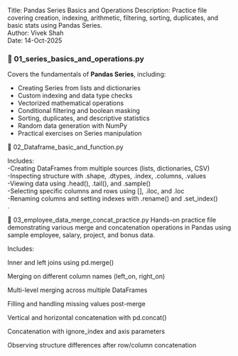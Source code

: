 
Title: Pandas Series Basics and Operations
Description: Practice file covering creation, indexing, arithmetic, filtering,
             sorting, duplicates, and basic stats using Pandas Series.
             <br>
Author: Vivek Shah
<br>
Date: 14-Oct-2025




### 🧩 01_series_basics_and_operations.py
Covers the fundamentals of **Pandas Series**, including:
- Creating Series from lists and dictionaries  
- Custom indexing and data type checks  
- Vectorized mathematical operations  
- Conditional filtering and boolean masking  
- Sorting, duplicates, and descriptive statistics  
- Random data generation with NumPy  
- Practical exercises on Series manipulation




🧩 02_Dataframe_basic_and_function.py

Includes:<br>
-Creating DataFrames from multiple sources (lists, dictionaries, CSV)<br>
-Inspecting structure with .shape, .dtypes, .index, .columns, .values<br>
-Viewing data using .head(), .tail(), and .sample()<br>
-Selecting specific columns and rows using [], .iloc, and .loc<br>
-Renaming columns and setting indexes with .rename() and .set_index()<br>.


🧩 03_employee_data_merge_concat_practice.py
Hands-on practice file demonstrating various merge and concatenation operations in Pandas using sample employee, salary, project, and bonus data.

Includes:

Inner and left joins using pd.merge()

Merging on different column names (left_on, right_on)

Multi-level merging across multiple DataFrames

Filling and handling missing values post-merge

Vertical and horizontal concatenation with pd.concat()

Concatenation with ignore_index and axis parameters

Observing structure differences after row/column concatenation

